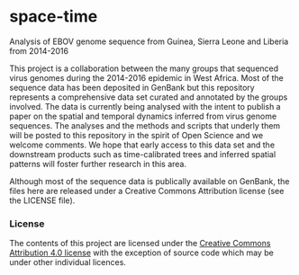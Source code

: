 # space-time
Analysis of EBOV genome sequence from Guinea, Sierra Leone and Liberia from 2014-2016

This project is a collaboration between the many groups that sequenced virus genomes during the 2014-2016 epidemic in West Africa. Most of the sequence data has been deposited in GenBank but this repository represents a comprehensive data set curated and annotated by the groups involved. The data is currently being analysed with the intent to publish a paper on the spatial and temporal dynamics inferred from virus genome sequences. The analyses and the methods and scripts that underly them will be posted to this repository in the spirit of Open Science and we welcome comments. We hope that early access to this data set and the downstream products such as time-calibrated trees and inferred spatial patterns will foster further research in this area.

Although most of the sequence data is publically available on GenBank, the files here are released under a Creative Commons Attribution license (see the LICENSE file).

### License

The contents of this project are licensed under the [Creative Commons Attribution 4.0 license](http://choosealicense.com/licenses/cc-by-sa-4.0/) with the exception of source code which may be under other individual licences.
